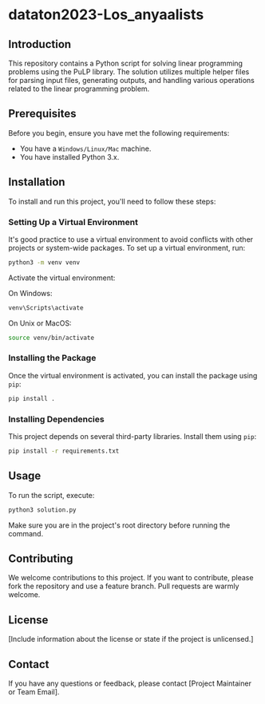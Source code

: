 # dataton2023-Los_anyaalists

## Introduction

This repository contains a Python script for solving linear programming problems using the PuLP library. The solution utilizes multiple helper files for parsing input files, generating outputs, and handling various operations related to the linear programming problem.

## Prerequisites

Before you begin, ensure you have met the following requirements:

- You have a `Windows/Linux/Mac` machine.
- You have installed Python 3.x.

## Installation

To install and run this project, you'll need to follow these steps:

### Setting Up a Virtual Environment

It's good practice to use a virtual environment to avoid conflicts with other projects or system-wide packages. To set up a virtual environment, run:

```bash
python3 -m venv venv
```

Activate the virtual environment:

On Windows:

```bash
venv\Scripts\activate
```

On Unix or MacOS:

```bash
source venv/bin/activate
```

### Installing the Package

Once the virtual environment is activated, you can install the package using `pip`:

```bash
pip install .
```

### Installing Dependencies

This project depends on several third-party libraries. Install them using `pip`:

```bash
pip install -r requirements.txt
```

## Usage

To run the script, execute:

```bash
python3 solution.py
```

Make sure you are in the project's root directory before running the command.

## Contributing

We welcome contributions to this project. If you want to contribute, please fork the repository and use a feature branch. Pull requests are warmly welcome.

## License

[Include information about the license or state if the project is unlicensed.]

## Contact

If you have any questions or feedback, please contact [Project Maintainer or Team Email].
